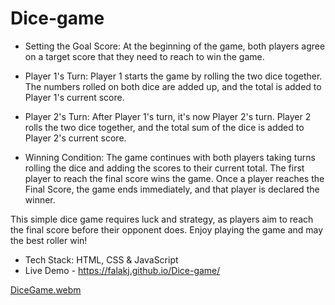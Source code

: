 # Dice-game

- Setting the Goal Score: At the beginning of the game, both players agree on a target score that they need to reach to win the game.

- Player 1's Turn: Player 1 starts the game by rolling the two dice together. The numbers rolled on both dice are added up, and the total is added to Player 1's current score.

- Player 2's Turn: After Player 1's turn, it's now Player 2's turn. Player 2 rolls the two dice together, and the total sum of the dice is added to Player 2's current score.

- Winning Condition: The game continues with both players taking turns rolling the dice and adding the scores to their current total. The first player to reach the final score wins the game. Once a player reaches the Final Score, the game ends immediately, and that player is declared the winner.

This simple dice game requires luck and strategy, as players aim to reach the final score before their opponent does. Enjoy playing the game and may the best roller win!

- Tech Stack: HTML, CSS & JavaScript
- Live Demo - https://falakj.github.io/Dice-game/

[DiceGame.webm](https://github.com/falakj/Dice-game/assets/46991207/53c52372-2fbf-4fac-bbf9-5f4cf7e3766e)
